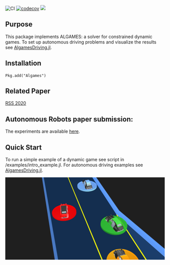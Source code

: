 ![CI](https://github.com/RoboticExplorationLab/Algames.jl/workflows/CI/badge.svg)
[![codecov](https://codecov.io/gh/RoboticExplorationLab/Algames.jl/branch/master/graph/badge.svg?token=KQXCHIb5eZ)](https://codecov.io/gh/RoboticExplorationLab/Algames.jl)
[![](https://img.shields.io/badge/docs-dev-blue.svg)](https://RoboticExplorationLab.github.io/Algames.jl/dev)

## Purpose
This package implements ALGAMES: a solver for constrained dynamic games. To set up autonomous driving problems and visualize the results see [AlgamesDriving.jl](https://github.com/simon-lc/AlgamesDriving.jl).

## Installation
```
Pkg.add("Algames")
```
## Related Paper
[RSS 2020](http://www.roboticsproceedings.org/rss16/p091.pdf)

## Autonomous Robots paper submission:
The experiments are available [here](https://github.com/simon-lc/AlgamesDriving.jl/releases/tag/autonomous_robots_v1.0).

## Quick Start
To run a simple example of a dynamic game see script in /examples/intro_example.jl. For autonomous driving examples see [AlgamesDriving.jl](https://github.com/simon-lc/AlgamesDriving.jl).

![alt text](https://github.com/RoboticExplorationLab/Algames.jl/blob/master/readme_banner.jpeg?raw=true)
